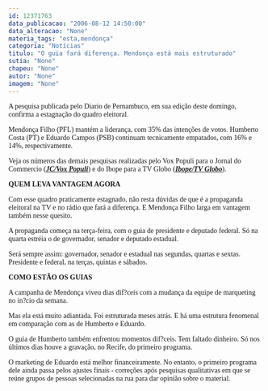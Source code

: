 ```yaml
---
id: 12371763
data_publicacao: "2006-08-12 14:50:00"
data_alteracao: "None"
materia_tags: "esta,mendonça"
categoria: "Notícias"
titulo: "O guia fará diferença. Mendonça está mais estruturado"
sutia: "None"
chapeu: "None"
autor: "None"
imagem: "None"
---
```

<p><P><FONT face=Verdana>A pesquisa publicada pelo Diario de Pernambuco, em sua edição deste domingo, confirma a estagnação do quadro eleitoral.</FONT></P></p>
<p><P><FONT face=Verdana>Mendonça Filho (PFL) mantém a liderança, com 35% das intenções de votos. Humberto Costa (PT) e Eduardo Campos (PSB) continuam tecnicamente empatados, com 16% e 14%, respectivamente.</FONT></P></p>
<p><P><FONT face=Verdana>Veja os números das demais pesquisas realizadas pelo Vox Populi para o Jornal do Commercio (<STRONG><EM><FONT color=crimson><A href=\"https://jc3.uol.com.br/blogs/jc/2006/07/15/index.php#40\" target=_blank>JC/Vox Populi</A></FONT></EM></STRONG>) e do Ibope para a TV Globo (<STRONG><EM><U><FONT color=crimson><A href=\"https://jc3.uol.com.br/blogs/jc/2006/08/01/index.php#431\" target=_blank>Ibope/TV Globo</A></FONT></U></EM></STRONG>).</FONT></P></p>
<p><P><FONT face=Verdana><STRONG>QUEM LEVA VANTAGEM AGORA</STRONG></FONT></P></p>
<p><P><FONT face=Verdana>Com esse quadro praticamente estagnado, não resta dúvidas de que é a propaganda eleitoral na TV e no rádio que fará a diferença. E Mendonça Filho larga em vantagem também nesse quesito.</FONT></P></p>
<p><P><FONT face=Verdana>A propaganda começa na terça-feira, com o guia de presidente e deputado federal. Só na quarta estréia o de governador, senador e deputado estadual.</FONT></P></p>
<p><P><FONT face=Verdana>Será sempre assim: governador, senador e estadual nas segundas, quartas e sextas. Presidente e federal, na terças, quintas e sábados.</FONT></P></p>
<p><P><FONT face=Verdana><STRONG>COMO ESTÃO OS GUIAS</STRONG></FONT></P></p>
<p><P><FONT face=Verdana>A campanha de Mendonça viveu dias dif?ceis com a mudança da equipe de marqueting no in?cio da semana.</FONT></P></p>
<p><P><FONT face=Verdana>Mas ela está muito adiantada. Foi estruturada meses atrás. E há uma estrutura fenomenal em comparação com as de Humberto e Eduardo.</FONT></P></p>
<p><P><FONT face=Verdana>O guia de Humberto também enfrentou momentos dif?ceis. Tem faltado dinheiro. Só nos últimos dias houve a gravação, no Recife, do primeiro programa.</FONT></P></p>
<p><P><FONT face=Verdana>O marketing de Eduardo está melhor financeiramente. No entanto, o primeiro programa dele ainda passa pelos ajustes finais - correções após pesquisas qualitativas em que se reúne grupos de pessoas selecionadas na rua para dar opinião sobre o material.</FONT></P> </p>
